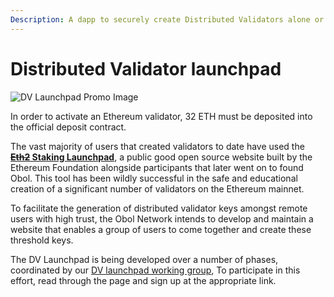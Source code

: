 ```yaml
---
Description: A dapp to securely create Distributed Validators alone or with a group.
---
```


# Distributed Validator launchpad

![DV Launchpad Promo Image](https://github.com/ObolNetwork/obol-docs/blob/main/img/DistributeYourValidators.svg)

In order to activate an Ethereum validator, 32 ETH must be deposited into the official deposit contract.

The vast majority of users that created validators to date have used the [~~**Eth2**~~**&#x20;Staking Launchpad**](https://launchpad.ethereum.org/), a public good open source website built by the Ethereum Foundation alongside participants that later went on to found Obol. This tool has been wildly successful in the safe and educational creation of a significant number of validators on the Ethereum mainnet.

To facilitate the generation of distributed validator keys amongst remote users with high trust, the Obol Network intends to develop and maintain a website that enables a group of users to come together and create these threshold keys.

The DV Launchpad is being developed over a number of phases, coordinated by our [DV launchpad working group](https://github.com/ObolNetwork/obol-docs/blob/main/versioned_docs/version-v0.6.0/int/working-groups/README.md), To participate in this effort, read through the page and sign up at the appropriate link.
